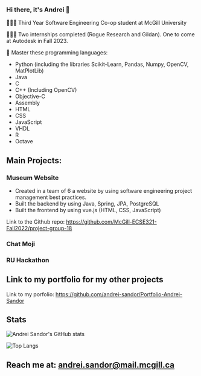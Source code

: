 ### Hi there, it's Andrei 👋

<!--
**andrei-sandor/andrei-sandor** is a ✨ _special_ ✨ repository because its `README.md` (this file) appears on your GitHub profile.

Here are some ideas to get you started:

- 🔭 I’m currently working on ...
- 🌱 I’m currently learning ...
- 👯 I’m looking to collaborate on ...
- 🤔 I’m looking for help with ...
- 💬 Ask me about ...
- 📫 How to reach me: ...
- 😄 Pronouns: ...
- ⚡ Fun fact: ...
-->

🧑🏻‍🎓 Third Year Software Engineering Co-op student at McGill University

👨🏻‍💻 Two internships completed (Rogue Research and Gildan). One to come at Autodesk in Fall 2023.

💪 Master these programming languages:
- Python (including the libraries Scikit-Learn, Pandas, Numpy, OpenCV, MatPlotLib)
- Java
- C
- C++ (Including OpenCV)
- Objective-C
- Assembly
- HTML
- CSS
- JavaScript
- VHDL
- R
- Octave




## Main Projects:
### Museum Website
- Created in a team of 6 a website by using software engineering project management best practices.
- Built the backend by using Java, Spring, JPA, PostgreSQL
- Built the frontend by using vue.js (HTML, CSS, JavaScript)

Link to the Github repo:
https://github.com/McGill-ECSE321-Fall2022/project-group-18


### Chat Moji

### RU Hackathon

## Link to my portfolio for my other projects
Link to my porfolio: https://github.com/andrei-sandor/Portfolio-Andrei-Sandor

## Stats
 ![Andrei Sandor's GitHub stats](https://github-readme-stats.vercel.app/api?username=andrei-sandor)

![Top Langs](https://github-readme-stats.vercel.app/api/top-langs/?username=andrei-sandor)


## Reach me at: andrei.sandor@mail.mcgill.ca


